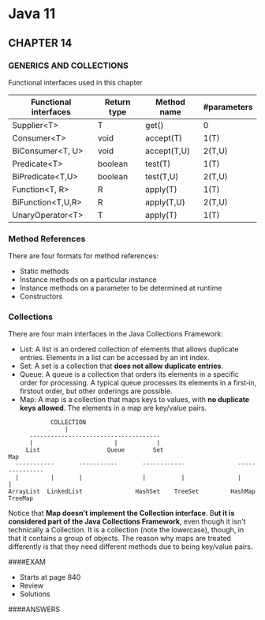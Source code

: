 # Java 11
## CHAPTER 14

### GENERICS AND COLLECTIONS

Functional interfaces used in this chapter

| Functional interfaces |  Return type | Method name | #parameters |
| ------ | ------ | ------ | ------ |
| Supplier\<T\> | T | get() | 0 |
| Consumer\<T\> | void | accept(T) | 1(T) |
| BiConsumer<T, U> | void | accept(T,U) | 2(T,U) |
| Predicate\<T\> | boolean | test(T) | 1(T) |
| BiPredicate<T,U> | boolean | test(T,U) | 2(T,U) |
| Function<T, R> | R | apply(T) | 1(T) |
| BiFunction<T,U,R> | R | apply(T,U) | 2(T,U) |
| UnaryOperator\<T\> | T | apply(T) | 1(T) |

### Method References

There are four formats for method references:
- Static methods
- Instance methods on a particular instance
- Instance methods on a parameter to be determined at runtime
- Constructors

### Collections
There are four main interfaces in the Java Collections Framework:
- List: A list is an ordered collection of elements that allows duplicate entries. 
Elements in a list can be accessed by an int index.
- Set: A set is a collection that **does not allow duplicate entries**.
- Queue: A queue is a collection that orders its elements in a specific order for processing. 
A typical queue processes its elements in a first‐in, firstout order, but other orderings are possible.
- Map: A map is a collection that maps keys to values, with **no duplicate keys allowed**. The elements in a map are key/value pairs.
```
            COLLECTION
                |
      -------------------------------------
      |                       |           |
     List                   Queue        Set                           Map
  -----------       -----------       ------------               ---------------
  |         |       |                 |          |               |             |
ArrayList  LinkedList               HashSet    TreeSet         HashMap       TreeMap
```
Notice that **Map doesn't implement the Collection interface**. B**ut it is
considered part of the Java Collections Framework**, even though it isn't
technically a Collection. It is a collection (note the lowercase), though, in
that it contains a group of objects. The reason why maps are treated
differently is that they need different methods due to being key/value
pairs.



####EXAM
- Starts at page 840
- Review 
- Solutions

####ANSWERS